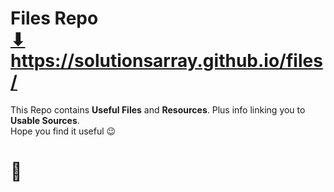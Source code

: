 # Files Repo <br> <a href="https://solutionsarray.github.io/files/" target="_blank">⬇</a> <br> <a href="https://solutionsarray.github.io/files/" target="_blank">https://solutionsarray.github.io/files/</a>
This Repo contains <b>Useful Files</b> and <b>Resources</b>. Plus info linking you to <b>Usable Sources</b>.
<br> Hope you find it useful 😉 
<h1>🍻</h1>
